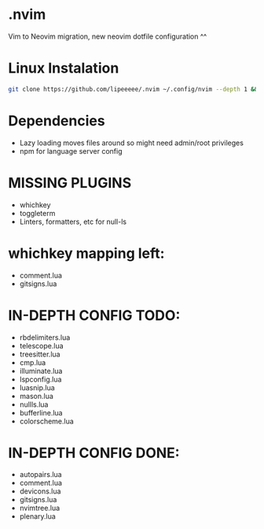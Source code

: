 # .nvim
Vim to Neovim migration,
new neovim dotfile configuration ^^

# Linux Instalation
```bash
git clone https://github.com/lipeeeee/.nvim ~/.config/nvim --depth 1 && nvim
```

# Dependencies
- Lazy loading moves files around so might need admin/root privileges
- npm for language server config

# MISSING PLUGINS
- whichkey
- toggleterm
- Linters, formatters, etc for null-ls

# whichkey mapping left:
- comment.lua
- gitsigns.lua

# IN-DEPTH CONFIG TODO:
- rbdelimiters.lua
- telescope.lua
- treesitter.lua
- cmp.lua
- illuminate.lua
- lspconfig.lua
- luasnip.lua
- mason.lua
- nullls.lua
- bufferline.lua
- colorscheme.lua

# IN-DEPTH CONFIG DONE:
- autopairs.lua
- comment.lua
- devicons.lua
- gitsigns.lua
- nvimtree.lua
- plenary.lua

